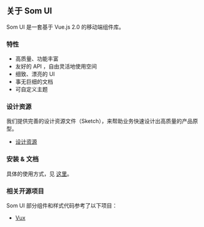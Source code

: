 
## 关于 Som UI

Som UI 是一套基于 Vue.js 2.0 的移动端组件库。

### 特性

- 高质量、功能丰富
- 友好的 API ，自由灵活地使用空间
- 细致、漂亮的 UI
- 事无巨细的文档
- 可自定义主题

### 设计资源

我们提供完善的设计资源文件（Sketch），来帮助业务快速设计出高质量的产品原型。

- [设计资源](/#/resource/download)

### 安装 & 文档

具体的使用方式，见 [这里](/components)。

### 相关开源项目

Som UI 部分组件和样式代码参考了以下项目：

- [Vux](https://github.com/airyland/vux)
